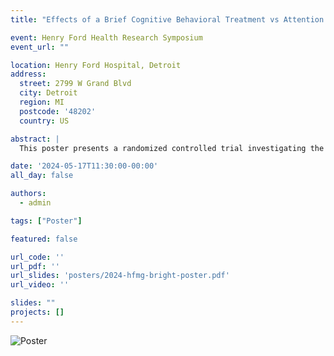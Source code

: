 ```yaml
---
title: "Effects of a Brief Cognitive Behavioral Treatment vs Attention Control for Body Image-Related Distress Among Head and Neck Cancer Survivors: A Masked RCT"

event: Henry Ford Health Research Symposium
event_url: ""

location: Henry Ford Hospital, Detroit
address:
  street: 2799 W Grand Blvd
  city: Detroit
  region: MI
  postcode: '48202'
  country: US

abstract: |
  This poster presents a randomized controlled trial investigating the efficacy of a brief cognitive behavioral treatment (CBT) compared to an attention control group in reducing body image-related distress (BID) among head and neck cancer survivors. The BRIGHT intervention was evaluated as a potential standard of care to improve psychosocial morbidity and quality of life in this population. Study outcomes included changes in BID, treatment response profiles, and clinical implementation implications.

date: '2024-05-17T11:30:00-00:00'
all_day: false

authors:
  - admin

tags: ["Poster"]

featured: false

url_code: ''
url_pdf: ''
url_slides: 'posters/2024-hfmg-bright-poster.pdf'
url_video: ''

slides: ""
projects: []
---
```


<img src="/pictures/2024-hfmg-bright-poster-pic.jpg" alt="Poster" style="max-width: 100%; height: auto;" />

